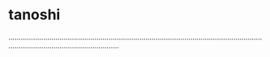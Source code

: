 # tanoshi
..................................................................................................................................................................................